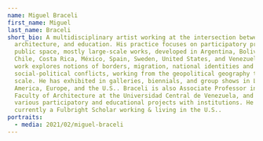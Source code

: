 ```yaml
---
name: Miguel Braceli
first_name: Miguel
last_name: Braceli
short_bio: A multidisciplinary artist working at the intersection between art,
  architecture, and education. His practice focuses on participatory projects in
  public space, mostly large-scale works, developed in Argentina, Bolivia,
  Chile, Costa Rica, México, Spain, Sweden, United States, and Venezuela. His
  work explores notions of borders, migration, national identities and
  social-political conflicts, working from the geopolitical geography to a human
  scale. He has exhibited in galleries, biennials, and group shows in Latin
  America, Europe, and the U.S.. Braceli is also Associate Professor in the
  Faculty of Architecture at the Universidad Central de Venezuela, and has led
  various participatory and educational projects with institutions. He is
  currently a Fulbright Scholar working & living in the U.S..
portraits:
  - media: 2021/02/miguel-braceli
---
```


